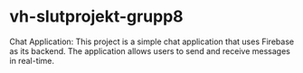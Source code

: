 # vh-slutprojekt-grupp8

Chat Application:
This project is a simple chat application that uses Firebase as its backend. The application allows users to send and receive messages in real-time.


